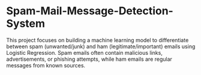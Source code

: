 # Spam-Mail-Message-Detection-System
This project focuses on building a machine learning model to differentiate between spam (unwanted/junk) and ham (legitimate/important) emails using Logistic Regression. Spam emails often contain malicious links, advertisements, or phishing attempts, while ham emails are regular messages from known sources.

